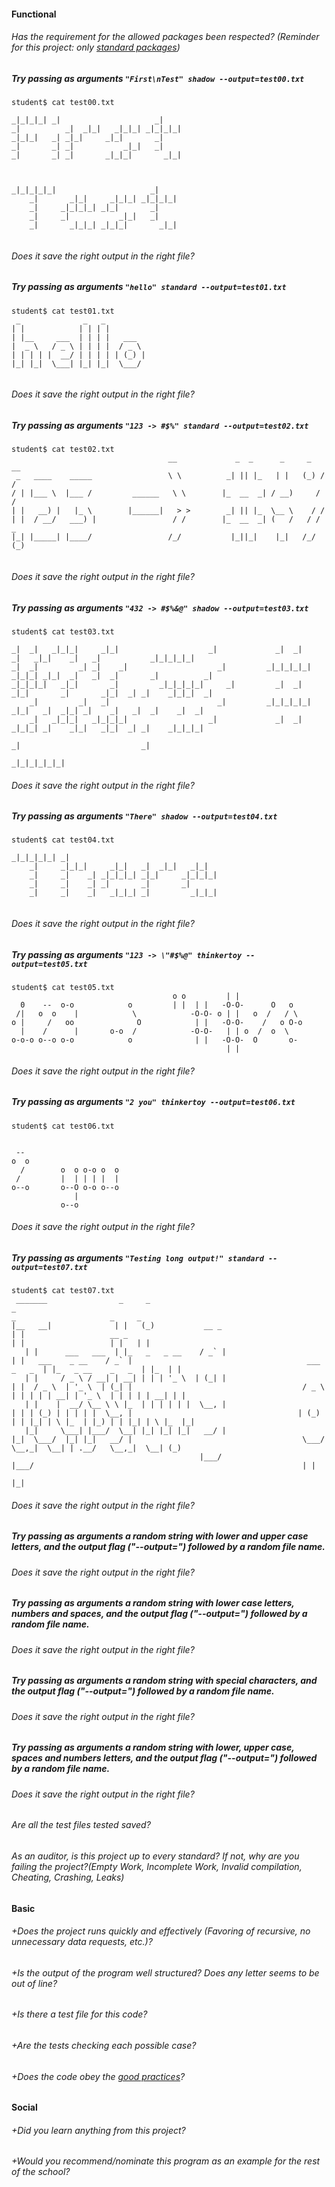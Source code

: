 #### Functional

###### Has the requirement for the allowed packages been respected? (Reminder for this project: only [standard packages](https://golang.org/pkg/))

##### Try passing as arguments `"First\nTest" shadow --output=test00.txt`

```
student$ cat test00.txt

_|_|_|_| _|                     _|
_|          _|  _|_|   _|_|_| _|_|_|_|
_|_|_|   _| _|_|     _|_|       _|
_|       _| _|           _|_|   _|
_|       _| _|       _|_|_|       _|_|



_|_|_|_|_|                     _|
    _|       _|_|     _|_|_| _|_|_|_|
    _|     _|_|_|_| _|_|       _|
    _|     _|           _|_|   _|
    _|       _|_|_| _|_|_|       _|_|


```

###### Does it save the right output in the right file?

##### Try passing as arguments `"hello" standard --output=test01.txt`

```
student$ cat test01.txt
 _              _   _
| |            | | | |
| |__     ___  | | | |   ___
|  _ \   / _ \ | | | |  / _ \
| | | | |  __/ | | | | | (_) |
|_| |_|  \___| |_| |_|  \___/


```

###### Does it save the right output in the right file?

##### Try passing as arguments `"123 -> #$%" standard --output=test02.txt`

```
student$ cat test02.txt
                                   __             _  _      _     _   __
 _   ____    _____                 \ \          _| || |_   | |   (_) / /
/ | |___ \  |___ /         ______   \ \        |_  __  _| / __)     / /
| |   __) |   |_ \        |______|   > >        _| || |_  \__ \    / /
| |  / __/   ___) |                 / /        |_  __  _| (   /   / / _
|_| |_____| |____/                 /_/           |_||_|    |_|   /_/ (_)


```

###### Does it save the right output in the right file?

##### Try passing as arguments `"432 -> #$%&@" shadow --output=test03.txt`

```
student$ cat test03.txt

_|  _|   _|_|_|     _|_|                    _|             _|  _|     _|   _|_|    _|   _|           _|_|_|_|_|
_|  _|         _| _|    _|                    _|         _|_|_|_|_| _|_|_| _|_|  _|   _|  _|       _|          _|
_|_|_|_|   _|_|       _|         _|_|_|_|_|     _|         _|  _|   _|_|       _|       _|_|  _| _|    _|_|_|  _|
    _|         _|   _|                        _|         _|_|_|_|_|   _|_|   _|  _|_| _|    _|   _|  _|    _|  _|
    _|   _|_|_|   _|_|_|_|                  _|             _|  _|   _|_|_| _|    _|_|   _|_|  _| _|    _|_|_|_|
                                                                      _|                           _|
                                                                                                     _|_|_|_|_|_|
```

###### Does it save the right output in the right file?

##### Try passing as arguments `"There" shadow --output=test04.txt`

```
student$ cat test04.txt

_|_|_|_|_| _|
    _|     _|_|_|     _|_|   _|  _|_|   _|_|
    _|     _|    _| _|_|_|_| _|_|     _|_|_|_|
    _|     _|    _| _|       _|       _|
    _|     _|    _|   _|_|_| _|         _|_|_|


```

###### Does it save the right output in the right file?

##### Try passing as arguments `"123 -> \"#$%@" thinkertoy --output=test05.txt`

```
student$ cat test05.txt
                                    o o         | |
  0    --  o-o            o         | |  | |   -O-O-      O   o
 /|   o  o    |            \            -O-O- o | |   o  /   / \
o |     /   oo              O            | |   -O-O-    /   o O-o
  |    /      |       o-o  /            -O-O-   | | o  /  o  \
o-o-o o--o o-o            o              | |   -O-O-  O       o-
                                                | |

```

###### Does it save the right output in the right file?

##### Try passing as arguments `"2 you" thinkertoy --output=test06.txt`

```
student$ cat test06.txt


 --
o  o
  /        o  o o-o o  o
 /         |  | | | |  |
o--o       o--O o-o o--o
              |
           o--o
```

###### Does it save the right output in the right file?

##### Try passing as arguments `"Testing long output!" standard --output=test07.txt`

```
student$ cat test07.txt
 _______                _     _                                                       _                                                                               _                     _     _
|__   __|              | |   (_)           __ _                                      | |                   __ _                                                      | |                   | |   | |
   | |      ___   ___  | |_   _   _ __    / _` |                                     | |   ___    _ __    / _` |                                       ___    _   _  | |_   _ __    _   _  | |_  | |
   | |     / _ \ / __| | __| | | | '_ \  | (_| |                                     | |  / _ \  | '_ \  | (_| |                                      / _ \  | | | | | __| | '_ \  | | | | | __| | |
   | |    |  __/ \__ \ \ |_  | | | | | |  \__, |                                     | | | (_) | | | | |  \__, |                                     | (_) | | |_| | \ |_  | |_) | | |_| | \ |_  |_|
   |_|     \___| |___/  \__| |_| |_| |_|   __/ |                                     |_|  \___/  |_| |_|   __/ |                                      \___/   \__,_|  \__| | .__/   \__,_|  \__| (_)
                                          |___/                                                           |___/                                                            | |
                                                                                                                                                                           |_|
```

###### Does it save the right output in the right file?

##### Try passing as arguments a random string with lower and upper case letters, and the output flag ("--output=") followed by a random file name.

###### Does it save the right output in the right file?

##### Try passing as arguments a random string with lower case letters, numbers and spaces, and the output flag ("--output=") followed by a random file name.

###### Does it save the right output in the right file?

##### Try passing as arguments a random string with special characters, and the output flag ("--output=") followed by a random file name.

###### Does it save the right output in the right file?

##### Try passing as arguments a random string with lower, upper case, spaces and numbers letters, and the output flag ("--output=") followed by a random file name.

###### Does it save the right output in the right file?

###### Are all the test files tested saved?

###### As an auditor, is this project up to every standard? If not, why are you failing the project?(Empty Work, Incomplete Work, Invalid compilation, Cheating, Crashing, Leaks)

#### Basic

###### +Does the project runs quickly and effectively (Favoring of recursive, no unnecessary data requests, etc.)?

###### +Is the output of the program well structured? Does any letter seems to be out of line?

###### +Is there a test file for this code?

###### +Are the tests checking each possible case?

###### +Does the code obey the [good practices](../../good-practices/README.md)?

#### Social

###### +Did you learn anything from this project?

###### +Would you recommend/nominate this program as an example for the rest of the school?
